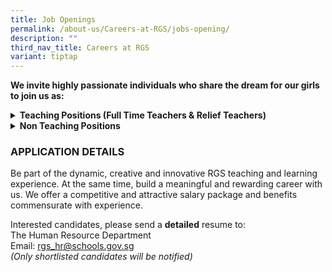 ```yaml
---
title: Job Openings
permalink: /about-us/Careers-at-RGS/jobs-opening/
description: ""
third_nav_title: Careers at RGS
variant: tiptap
---
```

<p><strong>We invite highly passionate individuals who share the dream for our girls to join us as:</strong>
<br>
</p>
<div data-type="detailGroup" class="isomer-accordion-group isomer-accordion isomer-accordion-white">
<details class="isomer-details">
<summary><strong>Teaching Positions (Full Time Teachers &amp; Relief Teachers)</strong>
</summary>
<div data-type="detailsContent" class="isomer-details-content">
<p></p>
<p>Be part of a team that learns and grows together, designs forward-looking
curriculum, and boldly explores approaches for nurturing high-ability learners.
<br>
</p>
<p>Join us, for a unique opportunity to hone the craft of teaching and to
be part of a school environment that values and promotes professional learning.
Our students are creative, self-disciplined and motivated, and we invite
you to join us in nurturing them <strong>thinkers</strong>, <strong>leaders</strong> and <strong>pioneers</strong> of
the future.
<br>
</p>
<h3><strong>Full-Time Teachers</strong></h3>
<table style="minWidth: 50px">
<colgroup>
<col>
<col>
</colgroup>
<tbody>
<tr>
<th rowspan="1" colspan="1">
<p>S/N</p>
</th>
<th rowspan="1" colspan="1">
<p>Subject Main</p>
</th>
</tr>
<tr>
<td rowspan="1" colspan="1">
<p>1</p>
</td>
<td rowspan="1" colspan="1">
<p>English Language &amp; Literature</p>
</td>
</tr>
<tr>
<td rowspan="1" colspan="1">
<p>2</p>
</td>
<td rowspan="1" colspan="1">
<p>Physics</p>
</td>
</tr>
</tbody>
</table>
<p>
<br><strong>We are looking for candidates with the following attributes:</strong>
</p>
<ul>
<li>
<p>Believes first of all in nurturing the child as a whole person, and who
have a strong belief in every student’s ability and motivation to learn.</p>
</li>
<li>
<p>Possesses at least a Bachelor's Degree from a recognized university with
relevant teaching subject(s)</p>
</li>
<li>
<p>Possesses deep knowledge of their subject discipline and an openness to
explore connections across disciplines.&nbsp; Our curriculum is developed
in a constructive context that encourages students to make connections
across the disciplines.</p>
</li>
<li>
<p>Believes the teacher is a model, mentor, and coach in the creation of
a learning environment that challenges students in learning, inquiry and
leadership; and</p>
</li>
<li>
<p>Is able to work well, whether in a team or individual setting
<br>
</p>
</li>
</ul>
<h3><strong>Relief Teachers</strong></h3>
<table style="minWidth: 50px">
<colgroup>
<col>
<col>
</colgroup>
<tbody>
<tr>
<th rowspan="1" colspan="1">
<p>S/N</p>
</th>
<th rowspan="1" colspan="1">
<p>Subject Main</p>
</th>
</tr>
<tr>
<td rowspan="1" colspan="1">
<p>1</p>
</td>
<td rowspan="1" colspan="1">
<p>English Language &amp; Literature</p>
</td>
</tr>
<tr>
<td rowspan="1" colspan="1">
<p>2</p>
</td>
<td rowspan="1" colspan="1">
<p>Higher Chinese Language</p>
</td>
</tr>
<tr>
<td rowspan="1" colspan="1">
<p>3</p>
</td>
<td rowspan="1" colspan="1">
<p>History</p>
</td>
</tr>
<tr>
<td rowspan="1" colspan="1">
<p>4</p>
</td>
<td rowspan="1" colspan="1">
<p>Geography</p>
</td>
</tr>
<tr>
<td rowspan="1" colspan="1">
<p>5</p>
</td>
<td rowspan="1" colspan="1">
<p>General Arts</p>
</td>
</tr>
</tbody>
</table>
<p>
<br>The Relief Teacher will assist the respective Head of Department/Assistant
Head to carry out the following duties:
<br>
</p>
<ul data-tight="true" class="tight">
<li>
<p>Prepare lessons according to the department's requirements</p>
</li>
<li>
<p>Apply pedagogy which is aligned with that of the school/department</p>
</li>
<li>
<p>Set and mark assignments/tests of your classes</p>
</li>
<li>
<p>Track and monitor pupils' performance and if necessary conduct remedial
lessons&nbsp;</p>
</li>
<li>
<p>Communicate with parents of the pupil with regard to behaviour in school,
academic&nbsp; performance or any intervention that is necessary for the
well-being of the pupil
<br>
</p>
</li>
</ul>
<p><strong>Job Requirements</strong>
</p>
<ul data-tight="true" class="tight">
<li>
<p>A good Bachelor Degree in the relevant discipline with a Post-Graduate
Diploma in Education (PGDE)</p>
</li>
<li>
<p>Enjoy teaching the age group of students from 13 to 18 years old</p>
</li>
<li>
<p>Strong content mastery</p>
</li>
<li>
<p>Excellent communication and interpersonal skills</p>
</li>
</ul>
</div>
</details>
</div>
<div data-type="detailGroup" class="isomer-accordion-group isomer-accordion isomer-accordion-white">
<details class="isomer-details">
<summary><strong>Non Teaching Positions</strong>
</summary>
<div data-type="detailsContent" class="isomer-details-content">
<p></p>
<h4><strong>1. Learning &amp; Technology Designer (LTD)</strong></h4>
<p></p>
<p>The LTD will:
<br>
</p>
<ul data-tight="true" class="tight">
<li>
<p>collaborate with teachers to bring innovative EdTech ideas into reality
through iterative and learner/user-centred design, prototyping, and development.</p>
</li>
<li>
<p>coach and support teachers in using educational technologies, ensuring
effective integration with existing curricula.</p>
</li>
<li>
<p>work closely with Academic Heads of Dept to understand the unique needs
of the various departments and work on projects to best harness technology
to transform teaching and learning.</p>
</li>
<li>
<p>support meaningful integration technology into the classroom, to enhance
the learning experience for students (e.g. greater personalisation) and
empower educators with tailored tech solutions for high-ability learners.</p>
</li>
<li>
<p>co-identify instructional challenges faced by teachers and create, curate
and experiment with cutting-edge tools/resources/solutions that will transform
teaching and learning for high-ability learners.</p>
</li>
<li>
<p>research and stay updated on the latest trends in educational technology,
recommending and testing new tools that can enhance learning outcomes.</p>
</li>
<li>
<p>partner members of ICT Hub to evaluate the implementation of the school’s
ICT focus, programmes and direction in alignment with the school’s strategic
thrusts and national goals.</p>
</li>
</ul>
<p></p>
<p><strong>Requirements</strong>
</p>
<ul data-tight="true" class="tight">
<li>
<p>Bachelor’s degree in Educational Technology, Computer Science, Computing
&amp; Design, or a related field</p>
</li>
<li>
<p>Experience with coding languages such as Python and JavaScript, and familiarity
with prototyping, wireframing and design software.</p>
</li>
<li>
<p>Knowledge of education, instructional design, and learning theory is a
plus.</p>
</li>
<li>
<p>Proactive, team player who is an independent worker, strong interpersonal
skills, an analytical and creative problem-solver, passion for ICT, new
media and new technology</p>
</li>
<li>
<p>Good verbal and written communication skills</p>
</li>
<li>
<p>Experience with Learning Management Systems and AR/VR, gamification, AI
in education, and other emerging EdTech trends is a plus.</p>
</li>
<li>
<p>Background in user experience (UX) and user interface (UI) design principles
is a plus.</p>
</li>
</ul>
<p></p>
<h4><strong>2. Officer, Information Technology</strong></h4>
<p>You will report to the Assistant Manager, Information Technology in the
following areas:
<br>
</p>
<p><strong><u>Information Technology and Information Management</u></strong>
</p>
<ul data-tight="true" class="tight">
<li>
<p>Review and assess school IT’s needs and make recommendations.</p>
</li>
<li>
<p>Confirm project requirements by understanding the objective, input and
output requirements provided by the school and/or supervisor.</p>
</li>
<li>
<p>Design and create SQL Server databases as per school needs.</p>
</li>
<li>
<p>Develop and maintain custom web applications.</p>
</li>
<li>
<p>Perform routine maintenance of existing web and database applications.</p>
</li>
<li>
<p>Review and upgrade systems to address any AFI. Coordinate with vendor
if under vendor maintenance agreement.</p>
</li>
<li>
<p>Maintain technical documentation of in house applications</p>
</li>
<li>
<p>Create online custom lists, forms and surveys for data gathering.</p>
</li>
<li>
<p>Provide support to end-users.</p>
</li>
</ul>
<p>
<br><strong><u>Education</u></strong>
</p>
<ul data-tight="true" class="tight">
<li>
<p>Assist in educating staff and students on the school’s IT system and Standard
Operating Procedures so that staff and students know their responsibilities
as an information provider and user.</p>
</li>
<li>
<p>Create user guides and instructional videos as part of IT Educational
Program.
<br>
</p>
</li>
</ul>
<p><strong><u>Data Mining and Analysis</u></strong>
</p>
<ul data-tight="true" class="tight">
<li>
<p>Assist in data preparation for analysis and reporting.</p>
<p></p>
</li>
</ul>
<p><strong><u>Requirements</u></strong>
</p>
<p><strong>Qualifications</strong>: Minimum Diploma</p>
<p><strong>Technical Skills</strong>: Proficiency in HTML, CSS, JavaScript(ES6
or node.js)</p>
<ul data-tight="true" class="tight">
<li>
<p>Experience developing with Microsoft technologies such as .NET, C#, VB.NET,
SQL, ASP.NET, Web Development (MVC) using IIS</p>
</li>
<li>
<p>Experience with Window Server 2016/2019/2022, Active Directory, Web and
SharePoint on-Premise server</p>
</li>
<li>
<p>SQL Server 2012/ 2014/ 2016, SSIS, SSRS writing queries, functions, indexes
and back-up</p>
</li>
<li>
<p>Knowledge in Microsoft SharePoint Administrations, and Power shell scripting</p>
</li>
<li>
<p>Familiarity with Visual Studio 2017 and SharePoint Designer
<br>
</p>
</li>
</ul>
<p><strong>Behavioural Skills</strong>: Effective Communication, independent
worker with good interpersonal skills
<br>
<br><strong>Language Skills</strong>: Strong in verbal and written English
<br>
<br><strong>Experience</strong>: Minimum 1-year working experience in web
programming and working&nbsp;with relational database systems (SQL) and
VB.NET, ASP.NET, HTML/XHTML and CSS.</p>
<p></p>
<h4><strong>3. Financial Analyst</strong></h4>
<p></p>
<p>To assist Assistant Finance Manager in managing finance operations and
provide financial analysis.
<br>
</p>
<p><strong>Responsibilities:&nbsp;</strong>
</p>
<ul data-tight="true" class="tight">
<li>
<p>Reporting on operating results and financial statement positions on a
monthly, quarterly and annual basis</p>
</li>
<li>
<p>Ensure and support an orderly process for monthly, quarterly and yearly
closing activities</p>
</li>
<li>
<p>Cost center reporting and analysis</p>
</li>
<li>
<p>Ensure compliant business operations</p>
</li>
<li>
<p>Engage in the Procurement process</p>
<p></p>
</li>
</ul>
<p><strong>Requirements:</strong>
</p>
<ul data-tight="true" class="tight">
<li>
<p>Degree in Accounting or its equivalent</p>
</li>
<li>
<p>At least 5 years of working experience in accounting</p>
</li>
<li>
<p>Experience working in an educational institution is an added advantage</p>
</li>
<li>
<p>Proficient in MS Office applications and SAP accounting software</p>
</li>
<li>
<p>Good organizational and communication skills</p>
</li>
<li>
<p>Available for entire contract period</p>
</li>
</ul>
<p></p>
<h4><strong>4. Officer, Library (Temporary)</strong></h4>
<p></p>
<p>As a Library Officer, you will assist the Library Manager in delivering
high-quality library services to students and staff. You will play a key
role in promoting the library as a vital resource for learning, research,
and community engagement.</p>
<p></p>
<p><strong>Responsibilities:</strong>
</p>
<ul data-tight="true" class="tight">
<li>
<p>Perform circulation duties, manage user services, and promote library
collections and services.</p>
</li>
<li>
<p>Compile data for reports and support cataloguing and digital resource
management.</p>
</li>
<li>
<p>Provide administrative, procurement, and finance-related support.</p>
</li>
<li>
<p>Maintain records of library activities and ensure proper shelving and
maintenance.</p>
</li>
<li>
<p>Supervise student volunteers and assist with library workshops and programs.</p>
</li>
<li>
<p>Support readers’ advisories, maintain space, and handle ad-hoc duties
as needed.
<br>
</p>
</li>
</ul>
<p><strong>Requirements</strong>
</p>
<ul data-tight="true" class="tight">
<li>
<p>A Diploma and/or Degree qualification, or equivalent.</p>
</li>
<li>
<p>Excellent communication and customer service abilities.</p>
</li>
<li>
<p>Attention to detail and accuracy in record-keeping.</p>
</li>
<li>
<p>Proficiency in using digital resources e.g., Powerpoint, Canva, Google
Workspace, Padlet</p>
</li>
<li>
<p>Sound organisational, problem solving and time management skills.</p>
</li>
<li>
<p>A proactive team player who can work independently.</p>
</li>
<li>
<p>Previous experience in a school library environment would be an added
advantage.</p>
</li>
<li>
<p>A passion for libraries and a commitment to promoting a love of reading
and learning.</p>
</li>
<li>
<p>Fresh graduates are welcome to apply.</p>
</li>
</ul>
<p></p>
<h4><strong>5. CCA Flexi Adjunct Teachers</strong></h4>
<p>Teachers-in-charge of co-curricular activities (CCA) play an important
role in managing the CCA in a school. Your main responsibilities as a CCA
teacher are:</p>
<p></p>
<ul data-tight="true" class="tight">
<li>
<p>To collaborate with other teachers IC of CCA and the coach/ instructor
in delivery of the CCA Programme to achieve CCA objectives</p>
</li>
<li>
<p>To monitor students’ participation</p>
</li>
<li>
<p>To assist in coordinating CCA resources for effective CCA delivery and
ensure that CCA attendance are submitted on time and with accuracy&nbsp;</p>
</li>
</ul>
<p></p>
<p><strong>Requirements</strong>
</p>
<ul data-tight="true" class="tight">
<li>
<p>Good team player with strong communication and interpersonal skills</p>
</li>
<li>
<p>Able to commit to up to 1 academic year</p>
</li>
<li>
<p>Prior teaching experience or experience working on youth programmes is
an advantage</p>
</li>
<li>
<p>Registered with MOE as FAJT</p>
</li>
</ul>
<p></p>
<h4><strong>6. Education &amp; Career Guidance Counsellor (6-months)</strong></h4>
<p></p>
<p><strong>Education &amp; Career Guidance</strong>
</p>
<ul data-tight="true" class="tight">
<li>
<p>Provide ECG Counselling for students</p>
</li>
<li>
<p>Prepare or make available ECG resources to students</p>
</li>
<li>
<p>Carry out ECG activities planned for Sem 1, 2025</p>
</li>
<li>
<p>Conduct sessions for students on executive functioning skills and strategies
(Sports Customisation)</p>
</li>
<li>
<p>Collaborate with MOE ECG counsellor to provide ECG support for the students</p>
</li>
</ul>
<p></p>
<p><strong>Counselling Services (if trained)</strong>
</p>
<ul data-tight="true" class="tight">
<li>
<p>Provide counselling support where necessary</p>
</li>
</ul>
<p><strong>&nbsp;</strong>
</p>
<p><strong>Requirements</strong>
</p>
<ul data-tight="true" class="tight">
<li>
<p>Bachelor’s degree in counselling, or its equivalent.</p>
</li>
<li>
<p>At least one year relevant counselling experience.</p>
</li>
</ul>
</div>
</details>
</div>
<h3><strong>APPLICATION DETAILS</strong></h3>
<p>Be part of the dynamic, creative and innovative RGS teaching and learning
experience. At the same time, build a meaningful and rewarding career with
us. We offer a competitive and attractive salary package and benefits commensurate
with experience.</p>
<p>Interested candidates, please send a <strong>detailed</strong> resume to:
<br>The Human Resource Department
<br>Email:&nbsp;<a href="mailto:rgs_hr@schools.gov.sg" rel="noopener noreferrer nofollow" target="_blank">rgs_hr@schools.gov.sg</a> 
<br><em>(Only shortlisted candidates will be notified)</em>
</p>